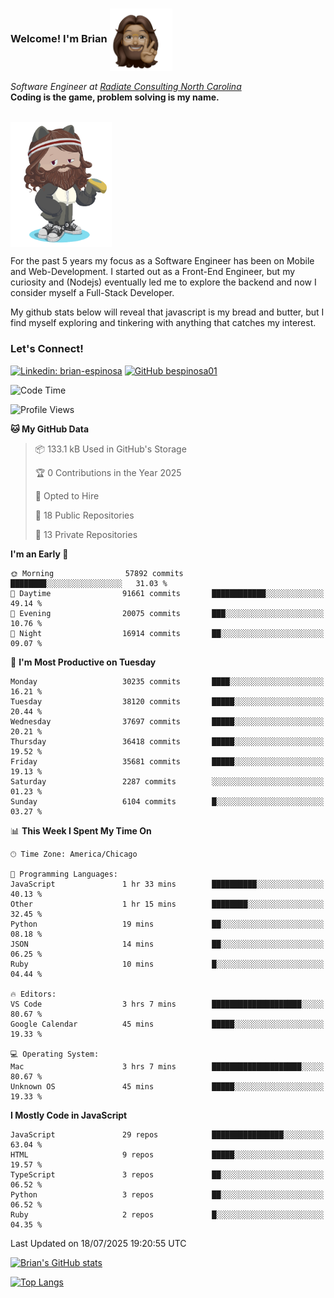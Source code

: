 ###  Welcome! I'm Brian <img align="center" src="https://github.com/bespinosa01/bespinosa01/blob/main/assets/peace-animoji.png" height="100" /></h2>
<p><em>Software Engineer at <a href="https://www.radiateconsulting.coop/north-carolina-tech-coop">Radiate Consulting North Carolina</a>
 <br/>
<!-- </br>Developer Consultant at <a href="https://codethedream.org/">Code The Dream</a> -->
</em> <b>Coding is the game, problem solving is my name.</b></p>

<br/>


 <img align="center" src="https://github.com/bespinosa01/bespinosa01/blob/main/assets/octo-me.png" height="200" /> 
 <p>
 For the past 5 years my focus as a Software Engineer has been on Mobile and Web-Development. I started out as a Front-End Engineer, but my curiosity and (Nodejs) eventually led me to explore the backend and now I consider myself a Full-Stack Developer.
</p>
<p>
 My github stats below will reveal that javascript is my bread and butter, but I find myself exploring and tinkering with anything that catches my interest. 
 </p>
 
 
### Let's Connect!

[![Linkedin: brian-espinosa](https://img.shields.io/badge/-brian--espinosa-blue?style=flat-square&logo=Linkedin&logoColor=white&link=https://www.linkedin.com/in/brian-espinosa/)](https://www.linkedin.com/in/brian-espinosa/)
[![GitHub bespinosa01](https://img.shields.io/github/followers/bespinosa01?label=follow&style=social)](https://github.com/bespinosa01)



<!--START_SECTION:waka-->
![Code Time](http://img.shields.io/badge/Code%20Time-1%2C810%20hrs%2033%20mins-blue)

![Profile Views](http://img.shields.io/badge/Profile%20Views-0-blue)

**🐱 My GitHub Data** 

> 📦 133.1 kB Used in GitHub's Storage 
 > 
> 🏆 0 Contributions in the Year 2025
 > 
> 💼 Opted to Hire
 > 
> 📜 18 Public Repositories 
 > 
> 🔑 13 Private Repositories 
 > 
**I'm an Early 🐤** 

```text
🌞 Morning                57892 commits       ████████░░░░░░░░░░░░░░░░░   31.03 % 
🌆 Daytime                91661 commits       ████████████░░░░░░░░░░░░░   49.14 % 
🌃 Evening                20075 commits       ███░░░░░░░░░░░░░░░░░░░░░░   10.76 % 
🌙 Night                  16914 commits       ██░░░░░░░░░░░░░░░░░░░░░░░   09.07 % 
```
📅 **I'm Most Productive on Tuesday** 

```text
Monday                   30235 commits       ████░░░░░░░░░░░░░░░░░░░░░   16.21 % 
Tuesday                  38120 commits       █████░░░░░░░░░░░░░░░░░░░░   20.44 % 
Wednesday                37697 commits       █████░░░░░░░░░░░░░░░░░░░░   20.21 % 
Thursday                 36418 commits       █████░░░░░░░░░░░░░░░░░░░░   19.52 % 
Friday                   35681 commits       █████░░░░░░░░░░░░░░░░░░░░   19.13 % 
Saturday                 2287 commits        ░░░░░░░░░░░░░░░░░░░░░░░░░   01.23 % 
Sunday                   6104 commits        █░░░░░░░░░░░░░░░░░░░░░░░░   03.27 % 
```


📊 **This Week I Spent My Time On** 

```text
🕑︎ Time Zone: America/Chicago

💬 Programming Languages: 
JavaScript               1 hr 33 mins        ██████████░░░░░░░░░░░░░░░   40.13 % 
Other                    1 hr 15 mins        ████████░░░░░░░░░░░░░░░░░   32.45 % 
Python                   19 mins             ██░░░░░░░░░░░░░░░░░░░░░░░   08.18 % 
JSON                     14 mins             ██░░░░░░░░░░░░░░░░░░░░░░░   06.25 % 
Ruby                     10 mins             █░░░░░░░░░░░░░░░░░░░░░░░░   04.44 % 

🔥 Editors: 
VS Code                  3 hrs 7 mins        ████████████████████░░░░░   80.67 % 
Google Calendar          45 mins             █████░░░░░░░░░░░░░░░░░░░░   19.33 % 

💻 Operating System: 
Mac                      3 hrs 7 mins        ████████████████████░░░░░   80.67 % 
Unknown OS               45 mins             █████░░░░░░░░░░░░░░░░░░░░   19.33 % 
```

**I Mostly Code in JavaScript** 

```text
JavaScript               29 repos            ████████████████░░░░░░░░░   63.04 % 
HTML                     9 repos             █████░░░░░░░░░░░░░░░░░░░░   19.57 % 
TypeScript               3 repos             ██░░░░░░░░░░░░░░░░░░░░░░░   06.52 % 
Python                   3 repos             ██░░░░░░░░░░░░░░░░░░░░░░░   06.52 % 
Ruby                     2 repos             █░░░░░░░░░░░░░░░░░░░░░░░░   04.35 % 
```




 Last Updated on 18/07/2025 19:20:55 UTC
<!--END_SECTION:waka-->


<!--  Github STATS -->
[![Brian's GitHub stats](https://github-readme-stats.vercel.app/api?username=bespinosa01&hide=stars,contribs&count_private=true&show_icons=true)](https://github.com/anuraghazra/github-readme-stats)

[![Top Langs](https://github-readme-stats.vercel.app/api/top-langs/?username=bespinosa01&layout=compact)](https://github.com/anuraghazra/github-readme-stats)



<!--
**bespinosa01/bespinosa01** is a ✨ _special_ ✨ repository because its `README.md` (this file) appears on your GitHub profile.

Here are some ideas to get you started:

- 🔭 I’m currently working on ...
- 🌱 I’m currently learning ...
- 👯 I’m looking to collaborate on ...
- 🤔 I’m looking for help with ...
- 💬 Ask me about ...
- 📫 How to reach me: ...
- 😄 Pronouns: ...
- ⚡ Fun fact: ...
-->
